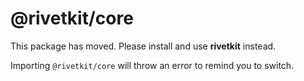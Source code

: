 # @rivetkit/core

This package has moved. Please install and use **rivetkit** instead.

Importing `@rivetkit/core` will throw an error to remind you to switch.

